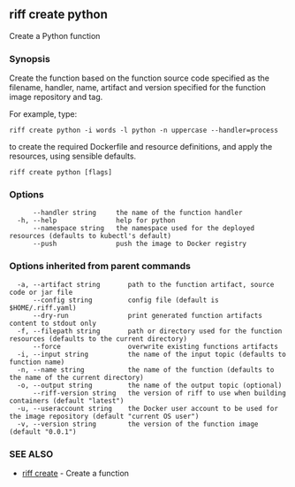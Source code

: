 ## riff create python

Create a Python function

### Synopsis

Create the function based on the function source code specified as the filename, handler, 
  name, artifact and version specified for the function image repository and tag. 

For example, type:

    riff create python -i words -l python -n uppercase --handler=process

to create the required Dockerfile and resource definitions, and apply the resources, using sensible defaults.

```
riff create python [flags]
```

### Options

```
      --handler string     the name of the function handler
  -h, --help               help for python
      --namespace string   the namespace used for the deployed resources (defaults to kubectl's default)
      --push               push the image to Docker registry
```

### Options inherited from parent commands

```
  -a, --artifact string       path to the function artifact, source code or jar file
      --config string         config file (default is $HOME/.riff.yaml)
      --dry-run               print generated function artifacts content to stdout only
  -f, --filepath string       path or directory used for the function resources (defaults to the current directory)
      --force                 overwrite existing functions artifacts
  -i, --input string          the name of the input topic (defaults to function name)
  -n, --name string           the name of the function (defaults to the name of the current directory)
  -o, --output string         the name of the output topic (optional)
      --riff-version string   the version of riff to use when building containers (default "latest")
  -u, --useraccount string    the Docker user account to be used for the image repository (default "current OS user")
  -v, --version string        the version of the function image (default "0.0.1")
```

### SEE ALSO

* [riff create](riff_create.md)	 - Create a function

